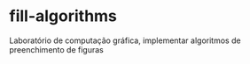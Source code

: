 fill-algorithms
===============

Laboratório de computação gráfica, implementar algoritmos de preenchimento de figuras
